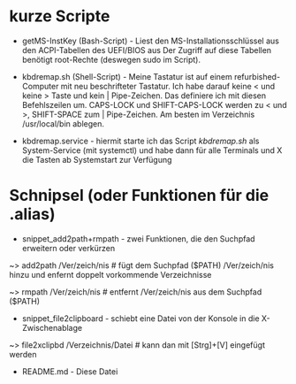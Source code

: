 # kurze Scripte

- getMS-InstKey (Bash-Script) - Liest den MS-Installationsschlüssel aus den ACPI-Tabellen des UEFI/BIOS aus
Der Zugriff auf diese Tabellen benötigt root-Rechte (deswegen sudo im Script).

- kbdremap.sh (Shell-Script) - Meine Tastatur ist auf einem refurbished-Computer mit neu beschrifteter Tastatur. 
Ich habe darauf keine < und keine > Taste und kein | Pipe-Zeichen. Das definiere ich mit diesen Befehlszeilen um. 
CAPS-LOCK und SHIFT-CAPS-LOCK werden zu < und >, SHIFT-SPACE zum | Pipe-Zeichen. 
Am besten im Verzeichnis /usr/local/bin ablegen.

- kbdremap.service - hiermit starte ich das Script _kbdremap.sh_ als System-Service (mit systemctl) und 
habe dann für alle Terminals und X die Tasten ab Systemstart zur Verfügung

# Schnipsel (oder Funktionen für die .alias)

- snippet_add2path+rmpath - zwei Funktionen, die den Suchpfad erweitern oder verkürzen

~> add2path /Ver/zeich/nis # fügt dem Suchpfad ($PATH) /Ver/zeich/nis hinzu und enfernt doppelt vorkommende Verzeichnisse

~> rmpath /Ver/zeich/nis # entfernt /Ver/zeich/nis aus dem Suchpfad ($PATH)

- snippet_file2clipboard - schiebt eine Datei von der Konsole in die X-Zwischenablage

~> file2xclipbd /Verzeichnis/Datei # kann dan mit [Strg]+[V] eingefügt werden

- README.md - Diese Datei

